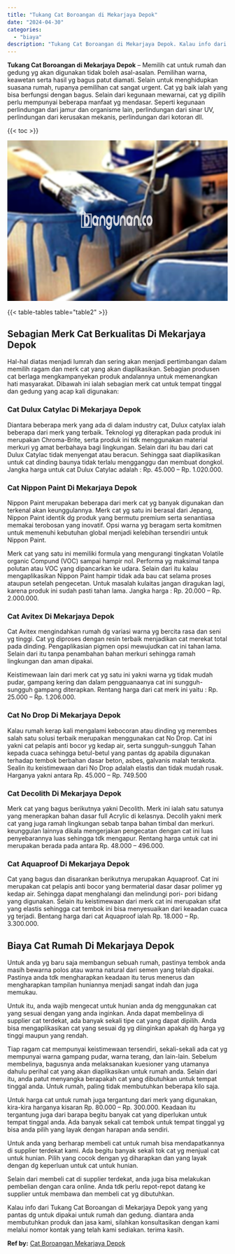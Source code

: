 ```yaml
---
title: "Tukang Cat Boroangan di Mekarjaya Depok"
date: "2024-04-30"
categories: 
  - "biaya"
description: "Tukang Cat Boroangan di Mekarjaya Depok. Kalau info dari Tukang Cat Boroangan di Mekarjaya Depok yang yang pantas dg untuk dipakai untuk rumah dan gedung. di..."
---
```


**Tukang Cat Boroangan di Mekarjaya Depok** – Memilih cat untuk rumah dan gedung yg akan digunakan tidak boleh asal-asalan. Pemilihan warna, keawetan serta hasil yg bagus patut diamati. Selain untuk menghidupkan suasana rumah, rupanya pemilihan cat sangat urgent. Cat yg baik ialah yang bisa berfungsi dengan bagus. Selain dari kegunaan mewarnai, cat yg dipilih perlu mempunyai beberapa manfaat yg mendasar. Seperti kegunaan perlindungan dari jamur dan organisme lain, perlindungan dari sinar UV, perlindungan dari kerusakan mekanis, perlindungan dari kotoran dll.

{{< toc >}}

![Tukang Cat Boroangan di Mekarjaya Depok](/images/jasa-cat-murah10.png)

{{< table-tables table="table2" >}}

## Sebagian Merk Cat Berkualitas Di Mekarjaya Depok

Hal-hal diatas menjadi lumrah dan sering akan menjadi pertimbangan dalam memilih ragam dan merk cat yang akan diaplikasikan. Sebagian produsen cat berlaga mengkampanyekan produk andalannya untuk memenangkan hati masyarakat. Dibawah ini ialah sebagian merk cat untuk tempat tinggal dan gedung yang acap kali digunakan:

### Cat Dulux Catylac Di Mekarjaya Depok

Diantara beberapa merk yang ada di dalam industry cat, Dulux catylax ialah beberapa dari merk yang terbaik. Teknologi yg diterapkan pada produk ini merupakan Chroma-Brite, serta produk ini tdk menggunakan material merkuri yg amat berbahaya bagi lingkungan. Selain dari itu bau dari cat Dulux Catylac tidak menyengat atau beracun. Sehingga saat diaplikasikan untuk cat dinding baunya tidak terlalu mengganggu dan membuat dongkol. Jangka harga untuk cat Dulux Catylac adalah : Rp. 45.000 – Rp. 1.020.000.

### Cat Nippon Paint Di Mekarjaya Depok

Nippon Paint merupakan beberapa dari merk cat yg banyak digunakan dan terkenal akan keunggulannya. Merk cat yg satu ini berasal dari Jepang, Nippon Paint identik dg produk yang bermutu premium serta senantiasa memakai terobosan yang inovatif. Opsi warna yg beragam serta komitmen untuk memenuhi kebutuhan global menjadi kelebihan tersendiri untuk Nippon Paint.

Merk cat yang satu ini memiliki formula yang mengurangi tingkatan Volatile organic Compund (VOC) sampai hampir nol. Performa yg maksimal tanpa polutan atau VOC yang dipancarkan ke udara. Selain dari itu kalau mengaplikasikan Nippon Paint hampir tidak ada bau cat selama proses ataupun setelah pengecetan. Untuk masalah kulaitas jangan diragukan lagi, karena produk ini sudah pasti tahan lama. Jangka harga : Rp. 20.000 – Rp. 2.000.000.

### Cat Avitex Di Mekarjaya Depok

Cat Avitex mengindahkan rumah dg variasi warna yg bercita rasa dan seni yg tinggi. Cat yg diproses dengan resin terbaik menjadikan cat merekat total pada dinding. Pengaplikasian pigmen opsi mewujudkan cat ini tahan lama. Selain dari itu tanpa penambahan bahan merkuri sehingga ramah lingkungan dan aman dipakai.

Keistimewaan lain dari merk cat yg satu ini yakni warna yg tidak mudah pudar, gampang kering dan dalam pengguanaanya cat ini sungguh-sungguh gampang diterapkan. Rentang harga dari cat merk ini yaitu : Rp. 25.000 – Rp. 1.206.000.

### Cat No Drop Di Mekarjaya Depok

Kalau rumah kerap kali mengalami kebocoran atau dinding yg merembes salah satu solusi terbaik merupakan menggunakan cat No Drop. Cat ini yakni cat pelapis anti bocor yg kedap air, serta sungguh-sungguh Tahan kepada cuaca sehingga betul-betul yang pantas dg apabila digunakan terhadap tembok berbahan dasar beton, asbes, galvanis malah terakota. Sealin itu keistimewaan dari No Drop adalah elastis dan tidak mudah rusak. Harganya yakni antara Rp. 45.000 – Rp. 749.500

### Cat Decolith Di Mekarjaya Depok

Merk cat yang bagus berikutnya yakni Decolith. Merk ini ialah satu satunya yang menerapkan bahan dasar full Acrylic di kelasnya. Decolih yakni merk cat yang juga ramah lingkungan sebab tanpa bahan timbal dan merkuri. keunggulan lainnya dikala mengerjakan pengecatan dengan cat ini luas penyebarannya luas sehingga tdk mengapur. Rentang harga untuk cat ini merupakan berada pada antara Rp. 48.000 – 496.000.

### Cat Aquaproof Di Mekarjaya Depok

Cat yang bagus dan disarankan berikutnya merupakan Aquaproof. Cat ini merupakan cat pelapis anti bocor yang bermaterial dasar dasar polimer yg kedap air. Sehingga dapat menghalangi dan melindungi pori- pori bidang yang digunakan. Selain itu keistimewaan dari merk cat ini merupakan sifat yang elastis sehingga cat tembok ini bisa menyesuaikan dari keaadan cuaca yg terjadi. Bentang harga dari cat Aquaproof ialah Rp. 18.000 – Rp. 3.300.000.

## Biaya Cat Rumah Di Mekarjaya Depok

Untuk anda yg baru saja membangun sebuah rumah, pastinya tembok anda masih bewarna polos atau warna natural dari semen yang telah dipakai. Pastinya anda tdk mengharapkan keadaan itu terus menerus dan mengharapkan tampilan huniannya menjadi sangat indah dan juga memukau.

Untuk itu, anda wajib mengecat untuk hunian anda dg menggunakan cat yang sesuai dengan yang anda inginkan. Anda dapat membelinya di supplier cat terdekat, ada banyak sekali tipe cat yang dapat dipilih. Anda bisa mengaplikasikan cat yang sesuai dg yg diinginkan apakah dg harga yg tinggi maupun yang rendah.

Tiap ragam cat mempunyai keistimewaan tersendiri, sekali-sekali ada cat yg mempunyai warna gampang pudar, warna terang, dan lain-lain. Sebelum membelinya, bagusnya anda melaksanakan kuesioner yang utamanya dahulu perihal cat yang akan diaplikasikan untuk rumah anda. Selain dari itu, anda patut menyangka berapakah cat yang dibutuhkan untuk tempat tinggal anda. Untuk rumah, paling tidak membutuhkan beberapa kilo saja.

Untuk harga cat untuk rumah juga tergantung dari merk yang digunakan, kira-kira harganya kisaran Rp. 80.000 – Rp. 300.000. Keadaan itu tergantung juga dari barapa begitu banyak cat yang diperlukan untuk tempat tinggal anda. Ada banyak sekali cat tembok untuk tempat tinggal yg bisa anda pilih yang layak dengan harapan anda sendiri.

Untuk anda yang berharap membeli cat untuk rumah bisa mendapatkannya di supplier terdekat kami. Ada begitu banyak sekali tok cat yg menjual cat untuk hunian. Pilih yang cocok dengan yg diharapkan dan yang layak dengan dg keperluan untuk cat untuk hunian.

Selain dari membeli cat di supplier terdekat, anda juga bisa melakukan pembelian dengan cara online. Anda tdk perlu repot-repot datang ke supplier untuk membawa dan membeli cat yg dibutuhkan.

Kalau info dari Tukang Cat Boroangan di Mekarjaya Depok yang yang pantas dg untuk dipakai untuk rumah dan gedung. diantara anda membutuhkan produk dan jasa kami, silahkan konsultasikan dengan kami melalui nomor kontak yang telah kami sediakan. terima kasih.

**Ref by:** [Cat Boroangan Mekarjaya Depok](https://id.wikipedia.org/wiki/Cat)
